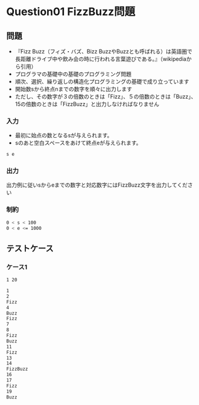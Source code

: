 # Question01 FizzBuzz問題

## 問題

* 『Fizz Buzz（フィズ・バズ、Bizz BuzzやBuzzとも呼ばれる）は英語圏で長距離ドライブ中や飲み会の時に行われる言葉遊びである。』（wikipediaから引用）
* プログラマの基礎中の基礎のプログラミング問題
* 順次、選択、繰り返しの構造化プログラミングの基礎で成り立っています
* 開始数sから終点nまでの数字を順々に出力します
* ただし、その数字が３の倍数のときは「Fizz」、５の倍数のときは「Buzz」、15の倍数のときは「FizzBuzz」と出力しなければなりません

### 入力

* 最初に始点の数となるsが与えられます。
* sのあと空白スペースをあけて終点eが与えられます。

```bash
s e
```

### 出力

出力例に従いsからeまでの数字と対応数字にはFizzBuzz文字を出力してください

### 制約

```bash
0 < s < 100
0 < e <= 1000
```

## テストケース

### ケース1

```bash
1 20
```

```bash
1
2
Fizz
4
Buzz
Fizz
7
8
Fizz
Buzz
11
Fizz
13
14
FizzBuzz
16
17
Fizz
19
Buzz
```